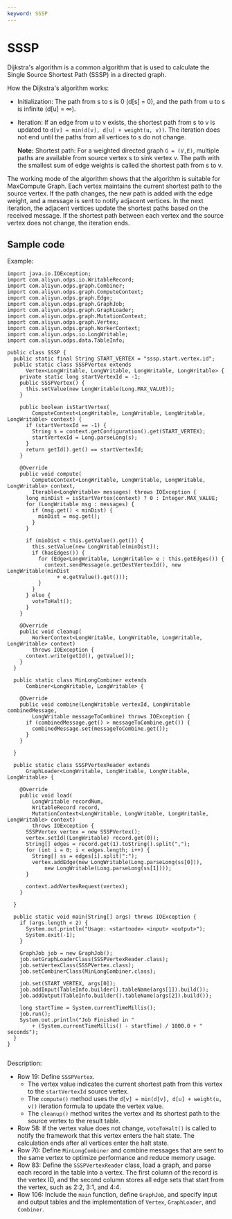 ```yaml
---
keyword: SSSP
---
```


# SSSP

Dijkstra's algorithm is a common algorithm that is used to calculate the Single Source Shortest Path \(SSSP\) in a directed graph.

How the Dijkstra's algorithm works:

-   Initialization: The path from s to s is 0 \(d\[s\] = 0\), and the path from u to s is infinite \(d\[u\] = ∞\).
-   Iteration: If an edge from u to v exists, the shortest path from s to v is updated to `d[v] = min(d[v], d[u] + weight(u, v))`. The iteration does not end until the paths from all vertices to s do not change.

    **Note:** Shortest path: For a weighted directed graph `G = (V,E)`, multiple paths are available from source vertex s to sink vertex v. The path with the smallest sum of edge weights is called the shortest path from s to v.


The working mode of the algorithm shows that the algorithm is suitable for MaxCompute Graph. Each vertex maintains the current shortest path to the source vertex. If the path changes, the new path is added with the edge weight, and a message is sent to notify adjacent vertices. In the next iteration, the adjacent vertices update the shortest paths based on the received message. If the shortest path between each vertex and the source vertex does not change, the iteration ends.

## Sample code

Example:

```
import java.io.IOException;
import com.aliyun.odps.io.WritableRecord;
import com.aliyun.odps.graph.Combiner;
import com.aliyun.odps.graph.ComputeContext;
import com.aliyun.odps.graph.Edge;
import com.aliyun.odps.graph.GraphJob;
import com.aliyun.odps.graph.GraphLoader;
import com.aliyun.odps.graph.MutationContext;
import com.aliyun.odps.graph.Vertex;
import com.aliyun.odps.graph.WorkerContext;
import com.aliyun.odps.io.LongWritable;
import com.aliyun.odps.data.TableInfo;

public class SSSP {
  public static final String START_VERTEX = "sssp.start.vertex.id";
  public static class SSSPVertex extends
      Vertex<LongWritable, LongWritable, LongWritable, LongWritable> {
    private static long startVertexId = -1;
    public SSSPVertex() {
      this.setValue(new LongWritable(Long.MAX_VALUE));
    }

    public boolean isStartVertex(
        ComputeContext<LongWritable, LongWritable, LongWritable, LongWritable> context) {
      if (startVertexId == -1) {
        String s = context.getConfiguration().get(START_VERTEX);
        startVertexId = Long.parseLong(s);
      }
      return getId().get() == startVertexId;
    }

    @Override
    public void compute(
        ComputeContext<LongWritable, LongWritable, LongWritable, LongWritable> context,
        Iterable<LongWritable> messages) throws IOException {
      long minDist = isStartVertex(context) ? 0 : Integer.MAX_VALUE;
      for (LongWritable msg : messages) {
        if (msg.get() < minDist) {
          minDist = msg.get();
        }
      }

      if (minDist < this.getValue().get()) {
        this.setValue(new LongWritable(minDist));
        if (hasEdges()) {
          for (Edge<LongWritable, LongWritable> e : this.getEdges()) {
            context.sendMessage(e.getDestVertexId(), new LongWritable(minDist
                + e.getValue().get()));
          }
        }
      } else {
        voteToHalt();
      }
    }

    @Override
    public void cleanup(
        WorkerContext<LongWritable, LongWritable, LongWritable, LongWritable> context)
        throws IOException {
      context.write(getId(), getValue());
    }
  }

  public static class MinLongCombiner extends
      Combiner<LongWritable, LongWritable> {

    @Override
    public void combine(LongWritable vertexId, LongWritable combinedMessage,
        LongWritable messageToCombine) throws IOException {
      if (combinedMessage.get() > messageToCombine.get()) {
        combinedMessage.set(messageToCombine.get());
      }
    }

  }

  public static class SSSPVertexReader extends
      GraphLoader<LongWritable, LongWritable, LongWritable, LongWritable> {

    @Override
    public void load(
        LongWritable recordNum,
        WritableRecord record,
        MutationContext<LongWritable, LongWritable, LongWritable, LongWritable> context)
        throws IOException {
      SSSPVertex vertex = new SSSPVertex();
      vertex.setId((LongWritable) record.get(0));
      String[] edges = record.get(1).toString().split(",");
      for (int i = 0; i < edges.length; i++) {
        String[] ss = edges[i].split(":");
        vertex.addEdge(new LongWritable(Long.parseLong(ss[0])),
            new LongWritable(Long.parseLong(ss[1])));
      }

      context.addVertexRequest(vertex);
    }

  }

  public static void main(String[] args) throws IOException {
    if (args.length < 2) {
      System.out.println("Usage: <startnode> <input> <output>");
      System.exit(-1);
    }

    GraphJob job = new GraphJob();
    job.setGraphLoaderClass(SSSPVertexReader.class);
    job.setVertexClass(SSSPVertex.class);
    job.setCombinerClass(MinLongCombiner.class);

    job.set(START_VERTEX, args[0]);
    job.addInput(TableInfo.builder().tableName(args[1]).build());
    job.addOutput(TableInfo.builder().tableName(args[2]).build());

    long startTime = System.currentTimeMillis();
    job.run();
    System.out.println("Job Finished in "
        + (System.currentTimeMillis() - startTime) / 1000.0 + " seconds");
  }
}
                
```

Description:

-   Row 19: Define `SSSPVertex`.
    -   The vertex value indicates the current shortest path from this vertex to the `startVertexId` source vertex.
    -   The `compute()` method uses the `d[v] = min(d[v], d[u] + weight(u, v))` iteration formula to update the vertex value.
    -   The `cleanup()` method writes the vertex and its shortest path to the source vertex to the result table.
-   Row 58: If the vertex value does not change, `voteToHalt()` is called to notify the framework that this vertex enters the halt state. The calculation ends after all vertices enter the halt state.
-   Row 70: Define `MinLongCombiner` and combine messages that are sent to the same vertex to optimize performance and reduce memory usage.
-   Row 83: Define the `SSSPVertexReader` class, load a graph, and parse each record in the table into a vertex. The first column of the record is the vertex ID, and the second column stores all edge sets that start from the vertex, such as 2:2, 3:1, and 4:4.
-   Row 106: Include the `main` function, define `GraphJob`, and specify input and output tables and the implementation of `Vertex`, `GraphLoader`, and `Combiner`.

